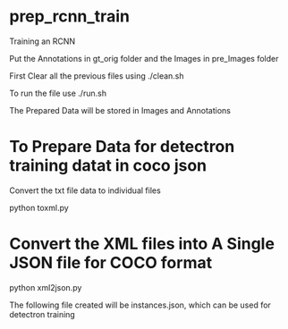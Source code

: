 # prep_rcnn_train
Training an RCNN

Put the Annotations in gt_orig folder and the Images in pre_Images folder

First Clear all the previous files using ./clean.sh

To run the file use ./run.sh

The Prepared Data will be stored in Images and Annotations


# To Prepare Data for detectron training datat in coco json

Convert the txt file data to individual files

python toxml.py

# Convert the XML files into A Single JSON file for COCO format

python xml2json.py

The following file created will be instances.json, which can be used for detectron training
